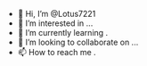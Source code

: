 - 👋 Hi, I’m @Lotus7221
- 👀 I’m interested in ...
- 🌱 I’m currently learning .
- 💞️ I’m looking to collaborate on ...
- 📫 How to reach me .
  
